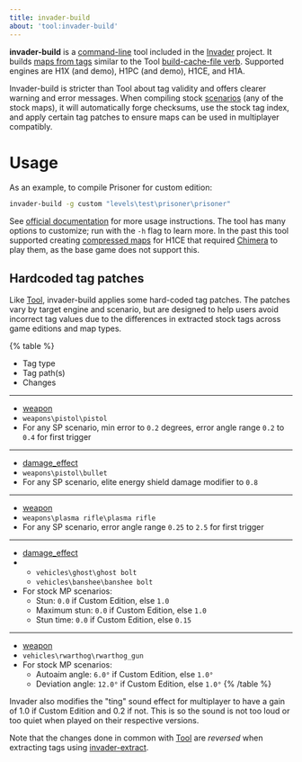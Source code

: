 ```yaml
---
title: invader-build
about: 'tool:invader-build'
---
```

**invader-build** is a [command-line](~) tool included in the [Invader](~) project. It builds [maps from tags](~maps#building-maps-from-tags) similar to the Tool [build-cache-file verb](~h1a-tool#build-cache-file). Supported engines are H1X (and demo), H1PC (and demo), H1CE, and H1A.

Invader-build is stricter than Tool about tag validity and offers clearer warning and error messages. When compiling stock [scenarios](~scenario) (any of the stock maps), it will automatically forge checksums, use the stock tag index, and apply certain tag patches to ensure maps can be used in multiplayer compatibly.

# Usage
As an example, to compile Prisoner for custom edition:

```cmd
invader-build -g custom "levels\test\prisoner\prisoner"
```

See [official documentation][docs] for more usage instructions. The tool has many options to customize; run with the `-h` flag to learn more. In the past this tool supported creating [compressed maps](~maps#compressed-maps) for H1CE that required [Chimera](~) to play them, as the base game does not support this.

## Hardcoded tag patches
Like [Tool](~h1a-tool#hardcoded-tag-patches), invader-build applies some hard-coded tag patches. The patches vary by target engine and scenario, but are designed to help users avoid incorrect tag values due to the differences in extracted stock tags across game editions and map types.

{% table %}
* Tag type
* Tag path(s)
* Changes
---
* [weapon](~)
* `weapons\pistol\pistol`
* For any SP scenario, min error to `0.2` degrees, error angle range `0.2` to `0.4` for first trigger
---
* [damage_effect](~)
* `weapons\pistol\bullet`
* For any SP scenario, elite energy shield damage modifier to `0.8`
---
* [weapon](~)
* `weapons\plasma rifle\plasma rifle`
* For any SP scenario, error angle range `0.25` to `2.5` for first trigger
---
* [damage_effect](~)
*
  * `vehicles\ghost\ghost bolt`
  * `vehicles\banshee\banshee bolt`
*
  For stock MP scenarios:
  * Stun: `0.0` if Custom Edition, else `1.0`
  * Maximum stun: `0.0` if Custom Edition, else `1.0`
  * Stun time: `0.0` if Custom Edition, else `0.15`
---
* [weapon](~)
* `vehicles\rwarthog\rwarthog_gun`
*
  For stock MP scenarios:
  * Autoaim angle: `6.0°` if Custom Edition, else `1.0°`
  * Deviation angle: `12.0°` if Custom Edition, else `1.0°`
{% /table %}

Invader also modifies the "ting" sound effect for multiplayer to have a gain of 1.0 if Custom Edition and 0.2 if not. This is so the sound is not too loud or too quiet when played on their respective versions.

Note that the changes done in common with [Tool](~h1a-tool#hardcoded-tag-patches) are _reversed_ when extracting tags using [invader-extract](~).


[docs]: https://github.com/SnowyMouse/invader#invader-build

